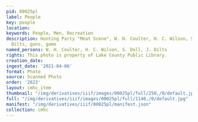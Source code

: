 ```yaml
---
pid: 00025pl
label: People
key: people
location: 
keywords: People, Men, Recreation
description: Hunting Party "Meat Scene", W. H. Coulter, H. C. Wilson, S. Doll, J.
  Dilts, guns, game
named_persons: W. H. Coulter, H. C. Wilson, S. Doll, J. Dilts
rights: This photo is property of Lake County Public Library.
creation_date: 
ingest_date: '2021-04-06'
format: Photo
source: Scanned Photo
order: '2623'
layout: cmhc_item
thumbnail: "/img/derivatives/iiif/images/00025pl/full/250,/0/default.jpg"
full: "/img/derivatives/iiif/images/00025pl/full/1140,/0/default.jpg"
manifest: "/img/derivatives/iiif/00025pl/manifest.json"
collection: cmhc
---
```

